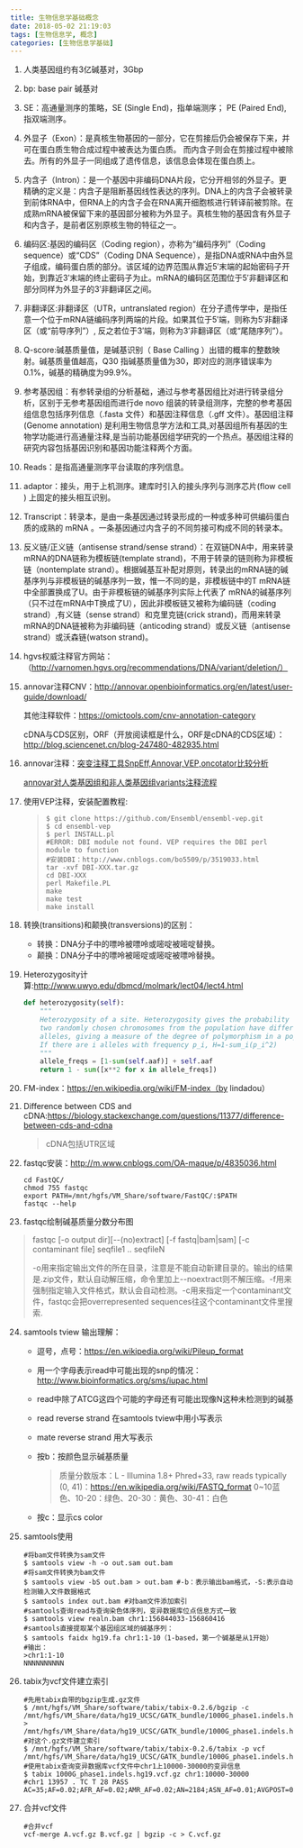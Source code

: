 ```yaml
---
title: 生物信息学基础概念
date: 2018-05-02 21:19:03
tags: [生物信息学, 概念]
categories: [生物信息学基础]
---
```


<!--more-->

1. 人类基因组约有3亿碱基对，3Gbp

2. bp: base pair 碱基对

3. SE：高通量测序的策略，SE (Single End)，指单端测序；
   PE (Paired End), 指双端测序。

4. 外显子（Exon）：是真核生物基因的一部分，它在剪接后仍会被保存下来，并可在蛋白质生物合成过程中被表达为蛋白质。 而内含子则会在剪接过程中被除去。所有的外显子一同组成了遗传信息，该信息会体现在蛋白质上。

5. 内含子（Intron）：是一个基因中非编码DNA片段，它分开相邻的外显子。更精确的定义是：内含子是阻断基因线性表达的序列。DNA上的内含子会被转录到前体RNA中，但RNA上的内含子会在RNA离开细胞核进行转译前被剪除。在成熟mRNA被保留下来的基因部分被称为外显子。真核生物的基因含有外显子和内含子，是前者区别原核生物的特征之一。

6. 编码区:基因的编码区（Coding region），亦称为“编码序列”（Coding sequence）或“CDS”（Coding DNA Sequence），是指DNA或RNA中由外显子组成，编码蛋白质的部分。该区域的边界范围从靠近5′末端的起始密码子开始，到靠近3′末端的终止密码子为止。mRNA的编码区范围位于5′非翻译区和部分同样为外显子的3′非翻译区之间。

7. 非翻译区:非翻译区（UTR，untranslated region）在分子遗传学中，是指任意一个位于mRNA链编码序列两端的片段。如果其位于5′端，则称为5′非翻译区（或“前导序列”）, 反之若位于3′端，则称为3′非翻译区（或“尾随序列”）。

8. Q-score:碱基质量值，是碱基识别（ Base Calling ）出错的概率的整数映射。碱基质量值越高，Q30 指碱基质量值为30，即对应的测序错误率为0.1%，碱基的精确度为99.9%。

9. 参考基因组：有参转录组的分析基础，通过与参考基因组比对进行转录组分析，区别于无参考基因组而进行de novo 组装的转录组测序，完整的参考基因组信息包括序列信息（.fasta 文件）和基因注释信息（.gff 文件）。基因组注释(Genome annotation) 是利用生物信息学方法和工具,对基因组所有基因的生物学功能进行高通量注释,是当前功能基因组学研究的一个热点。基因组注释的研究内容包括基因识别和基因功能注释两个方面。

10. Reads：是指高通量测序平台读取的序列信息。

11. adaptor：接头，用于上机测序。建库时引入的接头序列与测序芯片(flow cell ) 上固定的接头相互识别。

12. Transcript：转录本，是由一条基因通过转录形成的一种或多种可供编码蛋白质的成熟的 mRNA 。一条基因通过内含子的不同剪接可构成不同的转录本。

13. 反义链/正义链（antisense strand/sense strand）：在双链DNA中，用来转录mRNA的DNA链称为模板链(template strand)，不用于转录的链则称为非模板链（nontemplate strand）。根据碱基互补配对原则，转录出的mRNA链的碱基序列与非模板链的碱基序列一致，惟一不同的是，非模板链中的T mRNA链中全部置换成了U。由于非模板链的碱基序列实际上代表了 mRNA的碱基序列（只不过在mRNA中T换成了U），因此非模板链又被称为编码链（coding strand）,有义链（sense strand）和克里克链(crick strand)，而用来转录mRNA的DNA链被称为非编码链（anticoding strand）或反义链（antisense strand）或沃森链(watson strand)。 

14. hgvs权威注释官方网站：（http://varnomen.hgvs.org/recommendations/DNA/variant/deletion/）

15. annovar注释CNV：http://annovar.openbioinformatics.org/en/latest/user-guide/download/

    其他注释软件：https://omictools.com/cnv-annotation-category

    cDNA与CDS区别，ORF（开放阅读框是什么，ORF是cDNA的CDS区域）：http://blog.sciencenet.cn/blog-247480-482935.html

16. annovar注释：[突变注释工具SnpEff,Annovar,VEP,oncotator比较分析](http://www.jianshu.com/p/6284f57664b9)

    [annovar对人类基因组和非人类基因组variants注释流程](http://blog.csdn.net/u013816205/article/details/51262289)

17. 使用VEP注释，安装配置教程:

    > ```shell
    > $ git clone https://github.com/Ensembl/ensembl-vep.git
    > $ cd ensembl-vep
    > $ perl INSTALL.pl
    > #ERROR: DBI module not found. VEP requires the DBI perl module to function
    > #安装DBI：http://www.cnblogs.com/bo5509/p/3519033.html
    > tar -xvf DBI-XXX.tar.gz
    > cd DBI-XXX
    > perl Makefile.PL
    > make
    > make test
    > make install
    > ```

18. 转换(transitions)和颠换(transversions)的区别：

    - 转换：DNA分子中的嘌呤被嘌呤或嘧啶被嘧啶替换。
    - 颠换：DNA分子中的嘌呤被嘧啶或嘧啶被嘌呤替换。

19. Heterozygosity计算:http://www.uwyo.edu/dbmcd/molmark/lect04/lect4.html

    ```python
    def heterozygosity(self):
        """
    	Heterozygosity of a site. Heterozygosity gives the probability that
    	two randomly chosen chromosomes from the population have different
    	alleles, giving a measure of the degree of polymorphism in a population.
    	If there are i alleles with frequency p_i, H=1-sum_i(p_i^2)
    	"""
        allele_freqs = [1-sum(self.aaf)] + self.aaf
        return 1 - sum([x**2 for x in allele_freqs])
    ```

20. FM-index：https://en.wikipedia.org/wiki/FM-index（by lindadou）

21. Difference between CDS and cDNA:https://biology.stackexchange.com/questions/11377/difference-between-cds-and-cdna

    > cDNA包括UTR区域

22. fastqc安装：http://m.www.cnblogs.com/OA-maque/p/4835036.html

    ```shell
    cd FastQC/
    chmod 755 fastqc			
    export PATH=/mnt/hgfs/VM_Share/software/FastQC/:$PATH
    fastqc --help
    ```

23. fastqc绘制碱基质量分数分布图


> fastqc [-o output dir][--(no)extract] [-f fastq|bam|sam]
> [-c contaminant file] seqfile1 .. seqfileN
>
> -o用来指定输出文件的所在目录，注意是不能自动新建目录的。输出的结果是.zip文件，默认自动解压缩，命令里加上--noextract则不解压缩。-f用来强制指定输入文件格式，默认会自动检测。-c用来指定一个contaminant文件，fastqc会把overrepresented sequences往这个contaminant文件里搜索.

24. samtools tview 输出理解：

    - 逗号，点号：https://en.wikipedia.org/wiki/Pileup_format

    - 用一个字母表示read中可能出现的snp的情况：http://www.bioinformatics.org/sms/iupac.html

    - read中除了ATCG这四个可能的字母还有可能出现像N这种未检测到的碱基

    - read reverse strand 在samtools tview中用小写表示

    - mate reverse strand 用大写表示

    - 按b：按颜色显示碱基质量

      > 质量分数版本：L - Illumina 1.8+ Phred+33,  raw reads typically (0, 41)：https://en.wikipedia.org/wiki/FASTQ_format
      > 0~10蓝色、10-20：绿色、20-30：黄色、30-41：白色

    - 按c：显示cs color

25. samtools使用

    ```shell
    #将bam文件转换为sam文件
    $ samtools view -h -o out.sam out.bam
    #将sam文件转换为bam文件
    $ samtools view -bS out.bam > out.bam #-b：表示输出bam格式，-S:表示自动检测输入文件数据格式
    $ samtools index out.bam #对bam文件添加索引
    #samtools查询read与查询染色体序列，变异数据库位点信息方式一致
    $ samtools view realn.bam chr1:156844033-156860416
    #samtools直接提取某个基因组区域的碱基序列：
    $ samtools faidx hg19.fa chr1:1-10（1-based，第一个碱基是从1开始）
    #输出：
    >chr1:1-10
    NNNNNNNNNN
    ```

26. tabix为vcf文件建立索引

    ```shell
    #先用tabix自带的bgzip生成.gz文件
    $ /mnt/hgfs/VM_Share/software/tabix/tabix-0.2.6/bgzip -c /mnt/hgfs/VM_Share/data/hg19_UCSC/GATK_bundle/1000G_phase1.indels.hg19.vcf > /mnt/hgfs/VM_Share/data/hg19_UCSC/GATK_bundle/1000G_phase1.indels.hg19.vcf.gz
    #对这个.gz文件建立索引
    $ /mnt/hgfs/VM_Share/software/tabix/tabix-0.2.6/tabix -p vcf /mnt/hgfs/VM_Share/data/hg19_UCSC/GATK_bundle/1000G_phase1.indels.hg19.vcf.gz
    #使用tabix查询变异数据库vcf文件中chr1上10000-30000的变异信息
    $ tabix 1000G_phase1.indels.hg19.vcf.gz chr1:10000-30000
    #chr1 13957 . TC T 28 PASS AC=35;AF=0.02;AFR_AF=0.02;AMR_AF=0.02;AN=2184;ASN_AF=0.01;AVGPOST=0.8711;ERATE=0.0065;EUR_AF=0.02;LDAF=0.0788;RSQ=0.2501;THETA=0.0100;VT=INDEL
    ```

27. 合并vcf文件

    ```shell
    #合并vcf
    vcf-merge A.vcf.gz B.vcf.gz | bgzip -c > C.vcf.gz
    ```

    ​



​		